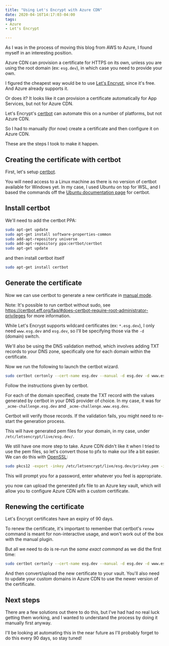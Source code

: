 ```yaml
---
title: "Using Let's Encrypt with Azure CDN"
date: 2020-04-16T14:17:03-04:00
tags:
- Azure 
- Let's Encrypt

---
```


As I was in the process of moving this blog from AWS to Azure, I found myself in an interesting position.

Azure CDN can provision a certificate for HTTPS on its own, unless you are using the root domain (ex: `esg.dev`), in which case you need to provide your own.

I figured the cheapest way would be to use [Let's Encrypt](https://letsencrypt.org/), since it's free. And Azure already supports it.

Or does it? It looks like it can provision a certificate automatically for App Services, but not for Azure CDN.

Let's Encrypt's [certbot](https://certbot.eff.org/) can automate this on a number of platforms, but not Azure CDN.

So I had to manually (for now) create a certificate and then configure it on Azure CDN.

These are the steps I took to make it happen.

## Creating the certificate with certbot

First, let's setup [certbot](https://certbot.eff.org/).

You will need access to a Linux machine as there is no version of certbot available for Windows yet. In my case, I used Ubuntu on top for WSL, and I based the commands off the [Ubuntu documentation page](https://certbot.eff.org/lets-encrypt/ubuntubionic-apache.html) for certbot.

## Install certbot

We'll need to add the certbot PPA:

```bash
sudo apt-get update
sudo apt-get install software-properties-common
sudo add-apt-repository universe
sudo add-apt-repository ppa:certbot/certbot
sudo apt-get update
```

and then install certbot itself

```bash
sudo apt-get install certbot
```

## Generate the certificate

Now we can use certbot to generate a new certificate in [manual mode](https://certbot.eff.org/docs/using.html#manual).

Note: It's possible to run certbot without sudo, see https://certbot.eff.org/faq/#does-certbot-require-root-administrator-privileges for more information.

While Let's Encrypt supports wildcard certificates (ex: `*.esg.dev`), I only need `www.esg.dev` and `esg.dev`, so I'll be specifying those via the `-d` (domain) switch.

We'll also be using the DNS validation method, which involves adding TXT records to your DNS zone, specifically one for each domain within the certificate.

Now we run the following to launch the certbot wizard.

```bash
sudo certbot certonly --cert-name esg.dev --manual -d esg.dev -d www.esg.dev --preferred-challenges dns
```

Follow the instructions given by certbot.

For each of the domain specified, create the TXT record with the values generated by certbot in your DNS provider of choice. In my case, it was for `_acme-challenge.esg.dev` and `_acme-challenge.www.esg.dev`.

Certbot will verify those records. If the validation fails, you might need to re-start the generation process.

This will have generated pem files for your domain, in my case, under `/etc/letsencrypt/live/esg.dev/`.

We still have one more step to take. Azure CDN didn't like it when I tried to use the pem files, so let's convert those to pfx to make our life a bit easier. We can do this with [OpenSSL](https://www.openssl.org/):

```bash
sudo pkcs12 -export -inkey /etc/letsencrypt/live/esg.dev/privkey.pem -in /etc/letsencrypt/live/esg.dev/fullchain.pem -name esg-dev -out esg.pfx
```

This will prompt you for a password, enter whatever you feel is appropriate.

you now can upload the generated pfx file to an Azure key vault, which will allow you to configure Azure CDN with a custom certificate.

## Renewing the certificate

Let's Encrypt certificates have an expiry of 90 days.

To renew the certificate, it's important to remember that certbot's `renew` command is meant for non-interactive usage, and won't work out of the box with the manual plugin.

But all we need to do is re-run the *same exact command* as we did the first time:

```bash
sudo certbot certonly --cert-name esg.dev --manual -d esg.dev -d www.esg.dev --preferred-challenges dns
```

And then convert/upload the new certificate to your vault. You'll also need to update your custom domains in Azure CDN to use the newer version of the certificate.

## Next steps

There are a few solutions out there to do this, but I've had had no real luck getting them working, and I wanted to understand the process by doing it manually first anyway.

I'll be looking at automating this in the near future as I'll probably forget to do this every 90 days, so stay tuned!